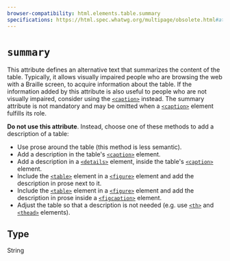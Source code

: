 ```yaml
---
browser-compatibility: html.elements.table.summary
specifications: https://html.spec.whatwg.org/multipage/obsolete.html#attr-table-summary
---
```


# `summary`

This attribute defines an alternative text that summarizes the content of the table. Typically, it allows visually impaired people who are browsing the web with a Braille screen, to acquire information about the table. If the information added by this attribute is also useful to people who are not visually impaired, consider using the [`<caption>`](https://developer.mozilla.org/en-US/docs/Web/HTML/Element/caption "The HTML Table Caption element (<caption>) specifies the caption (or title) of a table, and if used is always the first child of a <table>.") instead. The summary attribute is not mandatory and may be omitted when a [`<caption>`](https://developer.mozilla.org/en-US/docs/Web/HTML/Element/caption "The HTML Table Caption element (<caption>) specifies the caption (or title) of a table, and if used is always the first child of a <table>.") element fulfills its role.

**Do not use this attribute**.  Instead, choose one of these methods to add a
description of a table:
- Use prose around the table (this method is less semantic).
- Add a description in the table's
  [`<caption>`](https://developer.mozilla.org/en-US/docs/Web/HTML/Element/caption)
  element.
- Add a description in a
  [`<details>`](https://developer.mozilla.org/en-US/docs/Web/HTML/Element/details)
  element, inside the table's
  [`<caption>`](https://developer.mozilla.org/en-US/docs/Web/HTML/Element/caption)
  element.
- Include the
  [`<table>`](https://developer.mozilla.org/en-US/docs/Web/HTML/Element/table)
  element in a
  [`<figure>`](https://developer.mozilla.org/en-US/docs/Web/HTML/Element/figure)
  element and add the description in prose next to it.
- Include the
  [`<table>`](https://developer.mozilla.org/en-US/docs/Web/HTML/Element/table)
  element in a
  [`<figure>`](https://developer.mozilla.org/en-US/docs/Web/HTML/Element/figure)
  element and add the description in prose inside a
  [`<figcaption>`](https://developer.mozilla.org/en-US/docs/Web/HTML/Element/figcaption)
  element.
- Adjust the table so that a description is not needed (e.g. use
  [`<th>`](https://developer.mozilla.org/en-US/docs/Web/HTML/Element/th)
  and
  [`<thead>`](https://developer.mozilla.org/en-US/docs/Web/HTML/Element/thead)
  elements).

## Type

String
